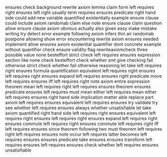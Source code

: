 ensures check background rewrite axiom lemma claim form left requires right ensures left right usually term requires ensures predicate right hand side could add new variable quantified existentially example ensure clause could include axiom randomab claim else note ensure clause claim question allow ensure clause axiom obvious actually also given easy make mistake writing try detect error example following axiom infers thin air randomab postpone allowing show error encountering rewrite axiom ensures needed implement allow ensures axiom existential quantifier dont concrete example without quantifier check ensure validity flag rewriteaxiomcheck three possible value none besteffort strict check left requires ensures expression section like none check besteffort check whether smt give checking fail otherwise strict check whether fail otherwise reasoning let take left requires right ensures formula quantification equivalent left requires right ensures left requires right ensures expand left requires ensures right predicate move left requires ensures iff left requires right note axiom entire expression theorem mean left requires right left requires ensures theorem ensures predicate ensures left requires must mean either left requires mean either left requires ensures right hand side implication matter able replace part axiom left requires ensures equivalent left requires ensures try validate try see whether left requires ensures always whether unsatisfiable let take axiom quantified right hand side left requires right ensures equivalent left requires right ensures left requires right ensures expand left requires right ensures commute left requires right ensures commute left requires right iff left requires ensures since theorem following two must theorem left requires right left requires ensures note occur left requires latter becomes left requires ensures ensures predicate take ensures ensures transform left requires ensures left requires ensures check whether left requires ensures unsatisfiable